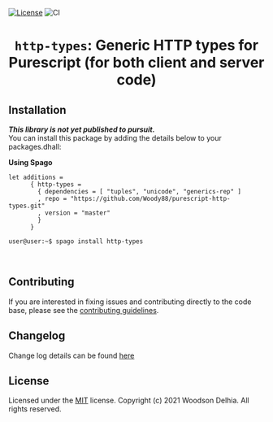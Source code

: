 [![License](https://img.shields.io/badge/license-MIT-blue.svg)](https://github.com/Woody88/purescript-http-types/blob/master/LICENSE)
![CI](https://github.com/Woody88/purescript-warp/workflows/CI/badge.svg?branch=master)

<div align="center">
  <h1>
    <code>http-types</code>: Generic HTTP types for Purescript (for both client and server code)
  </h1>
</div>

## Installation

***This library is not yet published to pursuit.***  
You can install this package by adding the details below to your packages.dhall:


<summary><strong>Using Spago</strong></summary>

```dhall
let additions =
      { http-types =
        { dependencies = [ "tuples", "unicode", "generics-rep" ]
        , repo = "https://github.com/Woody88/purescript-http-types.git"
        , version = "master"
        }
      }
```

```console
user@user:~$ spago install http-types
```

</br>

## Contributing

If you are interested in fixing issues and contributing directly to the code base,
please see the [contributing guidelines](https://github.com/Woody88/purescript-http-types/blob/master/CONTRIBUTING.md).

## Changelog

Change log details can be found [here](https://github.com/Woody88/purescript-http-types/blob/master/CHANGELOG.md) 

## License

Licensed under the [MIT](https://github.com/Woody88/purescript-http-types/blob/master/LICENSE) license.
Copyright (c) 2021 Woodson Delhia. All rights reserved.